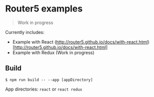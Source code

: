 # Router5 examples

> Work in progress

Currently includes:

- Example with React (http://router5.github.io/docs/with-react.html)[http://router5.github.io/docs/with-react.html]
- Example with Redux (Work in progress)


## Build

    $ npm run build -- --app [appDirectory]

App directories: `react` or `react redux`

